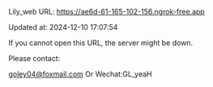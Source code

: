 Lily_web URL: https://ae6d-61-165-102-156.ngrok-free.app

Updated at: 2024-12-10 17:07:54

If you cannot open this URL, the server might be down.

Please contact: 

goley04@foxmail.com Or Wechat:GL_yeaH